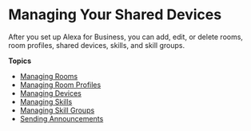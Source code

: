 # Managing Your Shared Devices<a name="manage-shared-devices"></a>

After you set up Alexa for Business, you can add, edit, or delete rooms, room profiles, shared devices, skills, and skill groups\.

**Topics**
+ [Managing Rooms](manage-rooms.md)
+ [Managing Room Profiles](manage-profiles.md)
+ [Managing Devices](manage-devices.md)
+ [Managing Skills](manage-skills.md)
+ [Managing Skill Groups](manage-skill-groups.md)
+ [Sending Announcements](announcements.md)